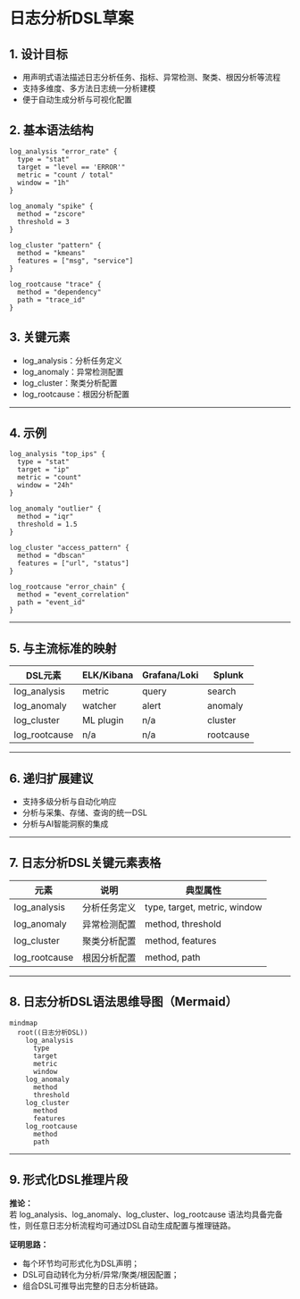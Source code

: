 # 日志分析DSL草案

## 1. 设计目标

- 用声明式语法描述日志分析任务、指标、异常检测、聚类、根因分析等流程
- 支持多维度、多方法日志统一分析建模
- 便于自动生成分析与可视化配置

## 2. 基本语法结构

```dsl
log_analysis "error_rate" {
  type = "stat"
  target = "level == 'ERROR'"
  metric = "count / total"
  window = "1h"
}

log_anomaly "spike" {
  method = "zscore"
  threshold = 3
}

log_cluster "pattern" {
  method = "kmeans"
  features = ["msg", "service"]
}

log_rootcause "trace" {
  method = "dependency"
  path = "trace_id"
}
```

## 3. 关键元素

- log_analysis：分析任务定义
- log_anomaly：异常检测配置
- log_cluster：聚类分析配置
- log_rootcause：根因分析配置

---

## 4. 示例

```dsl
log_analysis "top_ips" {
  type = "stat"
  target = "ip"
  metric = "count"
  window = "24h"
}

log_anomaly "outlier" {
  method = "iqr"
  threshold = 1.5
}

log_cluster "access_pattern" {
  method = "dbscan"
  features = ["url", "status"]
}

log_rootcause "error_chain" {
  method = "event_correlation"
  path = "event_id"
}
```

---

## 5. 与主流标准的映射

| DSL元素      | ELK/Kibana | Grafana/Loki | Splunk |
|--------------|------------|--------------|--------|
| log_analysis | metric     | query        | search |
| log_anomaly  | watcher    | alert        | anomaly|
| log_cluster  | ML plugin  | n/a          | cluster|
| log_rootcause| n/a        | n/a          | rootcause|

---

## 6. 递归扩展建议

- 支持多级分析与自动化响应
- 分析与采集、存储、查询的统一DSL
- 分析与AI智能洞察的集成

---

## 7. 日志分析DSL关键元素表格

| 元素          | 说明           | 典型属性           |
|---------------|----------------|--------------------|
| log_analysis  | 分析任务定义   | type, target, metric, window |
| log_anomaly   | 异常检测配置   | method, threshold  |
| log_cluster   | 聚类分析配置   | method, features   |
| log_rootcause | 根因分析配置   | method, path       |

---

## 8. 日志分析DSL语法思维导图（Mermaid）

```mermaid
mindmap
  root((日志分析DSL))
    log_analysis
      type
      target
      metric
      window
    log_anomaly
      method
      threshold
    log_cluster
      method
      features
    log_rootcause
      method
      path
```

---

## 9. 形式化DSL推理片段

**推论：**  
若 log_analysis、log_anomaly、log_cluster、log_rootcause 语法均具备完备性，则任意日志分析流程均可通过DSL自动生成配置与推理链路。

**证明思路：**  

- 每个环节均可形式化为DSL声明；
- DSL可自动转化为分析/异常/聚类/根因配置；
- 组合DSL可推导出完整的日志分析链路。
